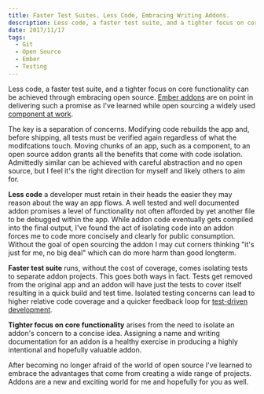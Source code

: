 ```yaml
---
title: Faster Test Suites, Less Code, Embracing Writing Addons.
description: Less code, a faster test suite, and a tighter focus on core functionality can be achieved through embracing open source.
date: 2017/11/17
tags:
  - Git
  - Open Source
  - Ember
  - Testing
---
```


Less code, a faster test suite, and a tighter focus on core functionality can be achieved through embracing open source. [Ember addons](https://www.emberaddons.com/) are on point in delivering such a promise as I've learned while open sourcing a widely used [component at work](https://github.com/q2ebanking/ember-select-light).

The key is a separation of concerns. Modifying code rebuilds the app and, before shipping, all tests must be verified again regardless of what the modifcations touch. Moving chunks of an app, such as a component, to an open source addon grants all the benefits that come with code isolation. Admittedly similar can be achieved with careful abstraction and no open source, but I feel it's the right direction for myself and likely others to aim for.

**Less code** a developer must retain in their heads the easier they may reason about the way an app flows. A well tested and well documented addon promises a level of functionality not often afforded by yet another file to be debugged within the app. While addon code eventually gets compiled into the final output, I've found the act of isolating code into an addon forces me to code more concisely and clearly for public consumption. Without the goal of open sourcing the addon I may cut corners thinking "it's just for me, no big deal" which can do more harm than good longterm.

**Faster test suite** runs, without the cost of coverage, comes isolating tests to separate addon projects. This goes both ways in fact. Tests get removed from the original app and an addon will have just the tests to cover itself resulting in a quick build and test time. Isolated testing concerns can lead to higher relative code coverage and a quicker feedback loop for [test-driven development](https://www.youtube.com/watch?v=2b1vcg_XSR8).

**Tighter focus on core functionality** arises from the need to isolate an addon's concern to a concise idea. Assigning a name and writing documentation for an addon is a healthy exercise in producing a highly intentional and hopefully valuable addon.

After becoming no longer afraid of the world of open source I've learned to embrace the advantages that come from creating a wide range of projects. Addons are a new and exciting world for me and hopefully for you as well.